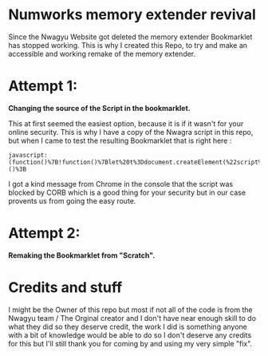 # Numworks memory extender revival

Since the Nwagyu Website got deleted the memory extender Bookmarklet has stopped working.
This is why I created this Repo, to try and make an accessible and working remake of the memory extender.

# Attempt 1:
**Changing the source of the Script in the bookmarklet.**

This at first seemed the easiest option, because it is if it wasn't for your online security. This is why I have a copy of the Nwagra script in this repo, but when I came to test the resulting Bookmarklet that is right here :
```
javascript:(function()%7B!function()%7Blet%20t%3Ddocument.createElement(%22script%22)%3Bt.type%3D%22text%2Fjavascript%22%2Ct.src%3D%22https%3A%2F%2Fraw.githubusercontent.com%2Fbenchatondev%2Fnumworksmempatch%2Fmain%2Fnwagra.min.js%22%2Cdocument.head.appendChild(t)%7D()%3B%7D)()%3B
```
I got a kind message from Chrome in the console that the script was blocked by CORB which is a good thing for your security but in our case provents us from going the easy route.

# Attempt 2:

**Remaking the Bookmarklet from "Scratch".**


# Credits and stuff
I might be the Owner of this repo but most if not all of the code is from the Nwagyu team / The Orginal creator and I don't have near enough skill to do what they did so they deserve credit, the work I did is something anyone with a bit of knowledge would be able to do so I don't deserve any credits for this but I'll still thank you for coming by and using my very simple "fix".
